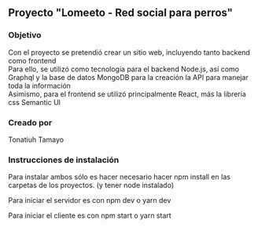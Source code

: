 
## Proyecto "Lomeeto - Red social para perros"

### Objetivo

Con el proyecto se pretendió crear un sitio web, incluyendo tanto backend como frontend <br />
Para ello, se utilizó como tecnología para el backend Node.js, así como Graphql y la base de datos MongoDB para la creación la API para manejar toda la información<br />
Asimismo, para el frontend se utilizó principalmente React, más la librería css Semantic UI 

### Creado por

Tonatiuh Tamayo<br />

### Instrucciones de instalación
Para instalar ambos sólo es hacer necesario hacer npm install en las carpetas de los proyectos. (y tener node instalado) <br />

Para iniciar el servidor es con npm dev o yarn dev <br />

Para iniciar el cliente es con npm start o yarn start <br />

